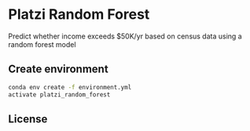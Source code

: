 # Platzi Random Forest

Predict whether income exceeds $50K/yr based on census data using a random forest model

## Create environment

```bash
conda env create -f environment.yml
activate platzi_random_forest
```

## License
